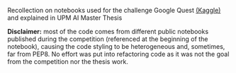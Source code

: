 Recollection on notebooks used for the challenge Google Quest [(Kaggle)](https://www.kaggle.com/c/google-quest-challenge) and explained in UPM AI Master Thesis

**Disclaimer:** most of the code comes from different public notebooks published during the competition (referenced at the beginning of the notebook), causing the code styling to be heterogeneous and, sometimes, far from PEP8. No effort was put into refactoring code as it was not the goal from the competition nor the thesis work.
